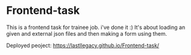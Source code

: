 # Frontend-task
This is a frontend task for trainee job. i've done it :) It's about loading an given and external json files and then making a form using them.

Deployed peoject: 
https://lastllegacy.github.io/Frontend-task/
